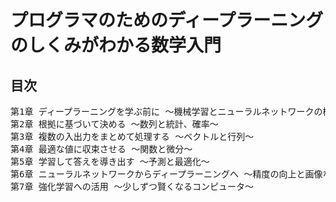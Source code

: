 # プログラマのためのディープラーニングのしくみがわかる数学入門
## 目次
<pre>
第1章 ディープラーニングを学ぶ前に ～機械学習とニューラルネットワークの概要～
第2章 根拠に基づいて決める ～数列と統計、確率～
第3章 複数の入出力をまとめて処理する ～ベクトルと行列～
第4章 最適な値に収束させる ～関数と微分～
第5章 学習して答えを導き出す ～予測と最適化～
第6章 ニューラルネットワークからディープラーニングへ ～精度の向上と画像などへの応用～
第7章 強化学習への活用 ～少しずつ賢くなるコンピュータ～
</pre>
